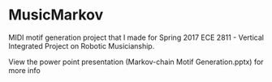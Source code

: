 # MusicMarkov
MIDI motif generation project that I made for Spring 2017 ECE 2811 - Vertical Integrated Project on Robotic Musicianship.

View the power point presentation (Markov-chain Motif Generation.pptx) for more info 
